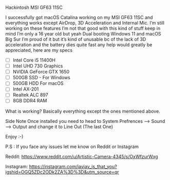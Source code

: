 Hackintosh MSI GF63 11SC

I successfully got macOS Catalina working on my MSI GF63 11SC and everything works except AirDrop, 3D Acceleration and Internal Mic. I’m still working on these features I’m not that good with this kind of stuff keep in mind I’m only a 16 year old but yeah Dual booting Windows 11 and macOS Big Sur I’m proud of it but it’s kind of unusable bc of the lack of 3D acceleration and the battery dies quite fast any help would greatly be appreciated, here are my specs

- [ ] Intel Core i5 11400H
- [ ] Intel UHD 730 Graphics
- [ ] NVIDIA GeForce GTX 1650
- [ ] 500GB SSD - For Windows
- [ ] 500GB HDD  For macOS
- [ ] Intel AX-201
- [ ] Realtek ALC 897
- [ ] 8GB DDR4 RAM

What is working?
  Basically everything except the ones mentioned above.

Side Note 
  Once installed you need to head to System Prefrences --> Sound --> Output and change it to Line Out (The last One)

  Enjoy :-)

  P.S : If you face any issues let me know on Reddit or Instagram

  Reddit: https://www.reddit.com/u/Artistic-Camera-4345/s/OxWfzurWxg

  Instagram: https://instagram.com/jayjay_is_that_you?igshid=OGQ5ZDc2ODk2ZA%3D%3D&utm_source=qr

